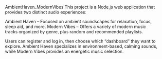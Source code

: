 AmbientHaven_ModernVibes
This project is a Node.js web application that provides two distinct audio experiences:

Ambient Haven – Focused on ambient soundscapes for relaxation, focus, sleep aid, and more.
Modern Vibes – Offers a variety of modern music tracks organized by genre, plus random and recommended playlists.

Users can register and log in, then choose which “dashboard” they want to explore. Ambient Haven specializes in environment-based, calming sounds, while Modern Vibes provides an energetic music selection.
